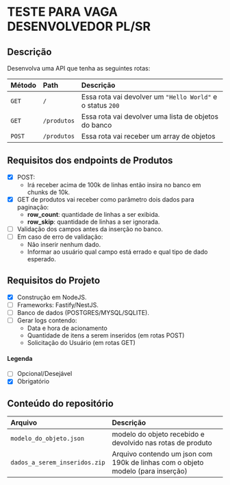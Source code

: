 # TESTE PARA VAGA DESENVOLVEDOR PL/SR

## Descrição

Desenvolva uma API que tenha as seguintes rotas:

| Método | Path        | Descrição                                                  |
| :----- | :---------- | :--------------------------------------------------------- |
| `GET`  | `/`         | Essa rota vai devolver um `"Hello World"` e o status `200` |
| `GET`  | `/produtos` | Essa rota vai devolver uma lista de objetos do banco       |
| `POST` | `/produtos` | Essa rota vai receber um array de objetos                  |

## Requisitos dos endpoints de Produtos

- [x] POST:
  - Irá receber acima de 100k de linhas então insira no banco em chunks de 10k.
- [x] GET de produtos vai receber como parâmetro dois dados para paginação:
  - **row_count**: quantidade de linhas a ser exibida.
  - **row_skip**: quantidade de linhas a ser ignorada.
- [ ] Validação dos campos antes da inserção no banco.
- [ ] Em caso de erro de validação:
  - Não inserir nenhum dado.
  - Informar ao usuário qual campo está errado e qual tipo de dado esperado.

## Requisitos do Projeto

- [x] Construção em NodeJS.
- [ ] Frameworks: Fastify/NestJS.
- [ ] Banco de dados (POSTGRES/MYSQL/SQLITE).
- [ ] Gerar logs contendo:
  - Data e hora de acionamento
  - Quantidade de itens a serem inseridos (em rotas POST)
  - Solicitação do Usuário (em rotas GET)

#### Legenda

- [ ] Opcional/Desejável
- [x] Obrigatório

## Conteúdo do repositório

| Arquivo                       | Descrição                                                                       |
| :---------------------------- | :------------------------------------------------------------------------------ |
| `modelo_do_objeto.json`       | modelo do objeto recebido e devolvido nas rotas de produto                      |
| `dados_a_serem_inseridos.zip` | Arquivo contendo um json com 190k de linhas com o objeto modelo (para inserção) |
